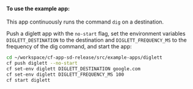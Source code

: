 #### To use the example app:

This app continuously runs the command `dig` on a destination.

Push a diglett app with the `no-start` flag, set the environment variables
`DIGLETT_DESTINATION` to the destination and `DIGLETT_FREQUENCY_MS` to the
frequency of the dig command, and start the app:

```bash
cd ~/workspace/cf-app-sd-release/src/example-apps/diglett
cf push diglett --no-start
cf set-env diglett DIGLETT_DESTINATION google.com
cf set-env diglett DIGLETT_FREQUENCY_MS 100
cf start diglett
```
